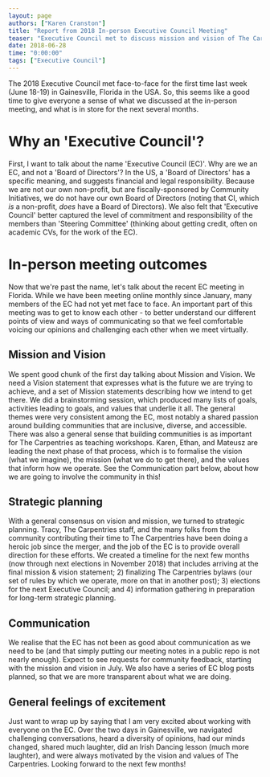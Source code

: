 ```yaml
---
layout: page
authors: ["Karen Cranston"]
title: "Report from 2018 In-person Executive Council Meeting"
teaser: "Executive Council met to discuss mission and vision of The Carpentries"
date: 2018-06-28
time: "0:00:00"
tags: ["Executive Council"]
---
```


The 2018 Executive Council met face-to-face for the first time last week (June 18-19) in Gainesville, Florida in the USA. So, this seems like a good time to give everyone a sense of what we discussed at the in-person meeting, and what is in store for the next several months.  

# Why an 'Executive Council'?

First, I want to talk about the name 'Executive Council (EC)'. Why are we an EC, and not a 'Board of Directors'? In the US, a 'Board of Directors' has a specific meaning, and suggests financial and legal responsibility. Because we are not our own non-profit, but are fiscally-sponsored by Community Initiatives, we do not have our own Board of Directors (noting that CI, which _is_ a non-profit,  _does_ have a Board of Directors). We also felt that 'Executive Council' better captured the level of commitment and responsibility of the members than 'Steering Committee' (thinking about getting credit, often on academic CVs, for the work of the EC).

# In-person meeting outcomes

Now that we're past the name, let's talk about the recent EC meeting in Florida. While we have been meeting online monthly since January, many members of the EC had not yet met face to face. An important part of this meeting was to get to know each other - to better understand our different points of view and ways of communicating so that we feel comfortable voicing our opinions and challenging each other when we meet virtually.

## Mission and Vision

We spent good chunk of the first day talking about Mission and Vision. We need a Vision statement that expresses what is the future we are trying to achieve, and a set of Mission statements describing how we intend to get there. We did a brainstorming session, which produced many lists of goals, activities leading to goals, and values that underlie it all. The general themes were very consistent among the EC, most notably a shared passion around building communities that are inclusive, diverse, and accessible. There was also a general sense that building communities is as important for The Carpentries as teaching workshops. Karen, Ethan, and Mateusz are leading the next phase of that process, which is to formalise the vision (what we imagine), the mission (what we do to get there), and the values that inform how we operate. See the Communication part below, about how we are going to involve the community in this!

## Strategic planning

With a general consensus on vision and mission, we turned to strategic planning. Tracy, The Carpentries staff, and the many folks from the community contributing their time to The Carpentries have been doing a heroic job since the merger, and the job of the EC is to provide overall direction for these efforts. We created a timeline for the next few months (now through next elections in November 2018) that includes arriving at the final mission & vision statement; 2) finalizing The Carpentries bylaws (our set of rules by which we operate, more on that in another post); 3) elections for the next Executive Council; and 4) information gathering in preparation for long-term strategic planning.

## Communication

We realise that the EC has not been as good about communication as we need to be (and that simply putting our meeting notes in a public repo is not nearly enough). Expect to see requests for community feedback, starting with the mission and vision in July. We also have a series of EC blog posts planned, so that we are more transparent about what we are doing.

## General feelings of excitement

Just want to wrap up by saying that I am very excited about working with everyone on the EC. Over the two days in Gainesville, we navigated challenging conversations, heard a diversity of opinions, had our minds changed, shared much laughter, did an Irish Dancing lesson (much more laughter), and were always motivated by the vision and values of The Carpentries. Looking forward to the next few months!
